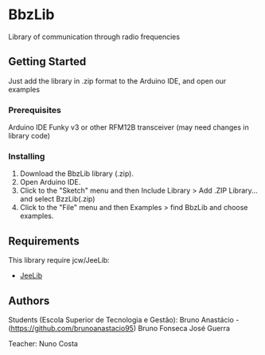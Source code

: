 # BbzLib
  Library of communication through radio frequencies

## Getting Started

Just add the library in .zip format to the Arduino IDE, and open our examples

### Prerequisites

Arduino IDE
Funky v3 or other RFM12B transceiver (may need changes in library code)

### Installing

1. Download the BbzLib library (.zip).
2. Open Arduino IDE.
3. Click to the "Sketch" menu and then Include Library > Add .ZIP Library... and select BzzLib(.zip)
4. Click to the "File" menu and then Examples > find BbzLib and choose examples.

## Requirements

This library require jcw/JeeLib:
  * [JeeLib](https://github.com/jcw/jeelib/) 
  
## Authors

  Students (Escola Superior de Tecnologia e Gestão):
    Bruno Anastácio - (https://github.com/brunoanastacio95)
    Bruno Fonseca
    José Guerra 

  Teacher:
    Nuno Costa
